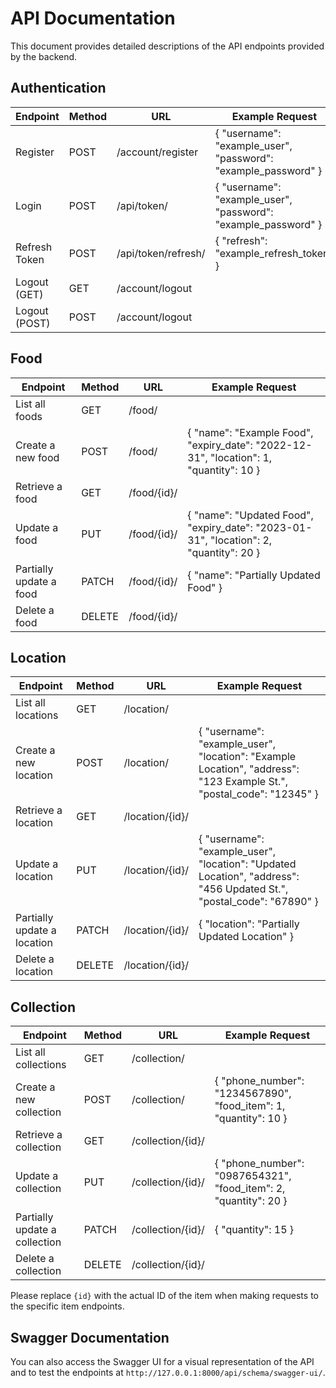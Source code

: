 # API Documentation

This document provides detailed descriptions of the API endpoints provided by the backend.

## Authentication

| Endpoint | Method | URL | Example Request |
| --- | --- | --- | --- |
| Register | POST | /account/register | { "username": "example_user", "password": "example_password" } |
| Login | POST | /api/token/ | { "username": "example_user", "password": "example_password" } |
| Refresh Token | POST | /api/token/refresh/ | { "refresh": "example_refresh_token" } |
| Logout (GET) | GET | /account/logout | |
| Logout (POST) | POST | /account/logout | |

## Food

| Endpoint | Method | URL | Example Request |
| --- | --- | --- | --- |
| List all foods | GET | /food/ | |
| Create a new food | POST | /food/ | { "name": "Example Food", "expiry_date": "2022-12-31", "location": 1, "quantity": 10 } |
| Retrieve a food | GET | /food/{id}/ | |
| Update a food | PUT | /food/{id}/ | { "name": "Updated Food", "expiry_date": "2023-01-31", "location": 2, "quantity": 20 } |
| Partially update a food | PATCH | /food/{id}/ | { "name": "Partially Updated Food" } |
| Delete a food | DELETE | /food/{id}/ | |

## Location

| Endpoint | Method | URL | Example Request |
| --- | --- | --- | --- |
| List all locations | GET | /location/ | |
| Create a new location | POST | /location/ | { "username": "example_user", "location": "Example Location", "address": "123 Example St.", "postal_code": "12345" } |
| Retrieve a location | GET | /location/{id}/ | |
| Update a location | PUT | /location/{id}/ | { "username": "example_user", "location": "Updated Location", "address": "456 Updated St.", "postal_code": "67890" } |
| Partially update a location | PATCH | /location/{id}/ | { "location": "Partially Updated Location" } |
| Delete a location | DELETE | /location/{id}/ | |

## Collection

| Endpoint | Method | URL | Example Request |
| --- | --- | --- | --- |
| List all collections | GET | /collection/ | |
| Create a new collection | POST | /collection/ | { "phone_number": "1234567890", "food_item": 1, "quantity": 10 } |
| Retrieve a collection | GET | /collection/{id}/ | |
| Update a collection | PUT | /collection/{id}/ | { "phone_number": "0987654321", "food_item": 2, "quantity": 20 } |
| Partially update a collection | PATCH | /collection/{id}/ | { "quantity": 15 } |
| Delete a collection | DELETE | /collection/{id}/ | |

Please replace `{id}` with the actual ID of the item when making requests to the specific item endpoints.

## Swagger Documentation

You can also access the Swagger UI for a visual representation of the API and to test the endpoints at `http://127.0.0.1:8000/api/schema/swagger-ui/`.